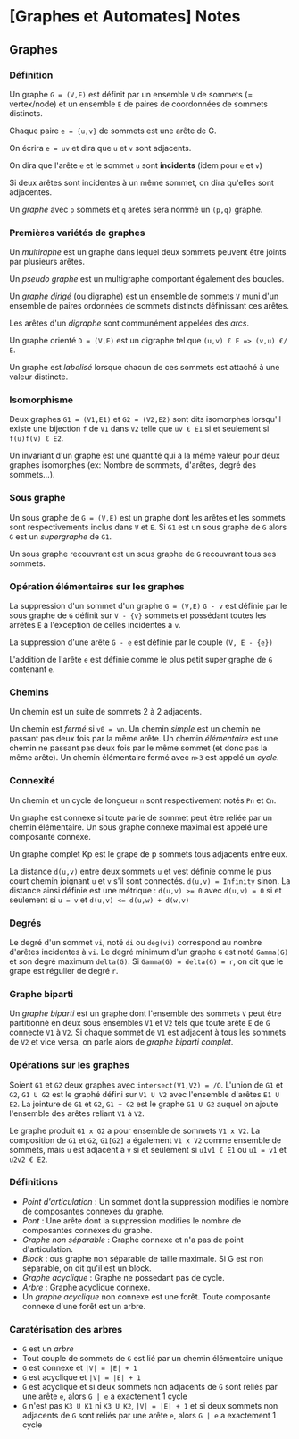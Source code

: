 # [Graphes et Automates] Notes
## Graphes
### Définition
Un graphe `G = (V,E)` est définit par un ensemble `V` de sommets (= vertex/node) et un ensemble `E` de paires de coordonnées de sommets distincts.

Chaque paire `e = {u,v}` de sommets est une arête de G.

On écrira `e = uv` et dira que `u` et `v` sont adjacents.

On dira que l'arête `e` et le sommet `u` sont **incidents** (idem pour `e` et `v`)

Si deux arêtes sont incidentes à un même sommet, on dira qu'elles sont adjacentes.

Un _graphe_ avec `p` sommets et `q` arêtes sera nommé un `(p,q)` graphe.

### Premières variétés de graphes
Un _multiraphe_ est un graphe dans lequel deux sommets peuvent être joints par plusieurs arêtes.

Un _pseudo graphe_ est un multigraphe comportant également des boucles.

Un _graphe dirigé_ (ou digraphe) est un ensemble de sommets `V` muni d'un ensemble de paires ordonnées de sommets distincts définissant ces arêtes.

Les arêtes d'un _digraphe_ sont communément appelées des _arcs_.

Un graphe orienté `D = (V,E)` est un digraphe tel que `(u,v) € E => (v,u) €/ E`.

Un graphe est _labelisé_ lorsque chacun de ces sommets est attaché à une valeur distincte.

### Isomorphisme
Deux graphes `G1 = (V1,E1)` et `G2 = (V2,E2)` sont dits isomorphes lorsqu'il existe une bijection `f` de `V1` dans `V2` telle que `uv € E1` si et seulement si `f(u)f(v) € E2`.

Un invariant d'un graphe est une quantité qui a la même valeur pour deux graphes isomorphes (ex: Nombre de sommets, d'arêtes, degré des sommets...).

### Sous graphe
Un sous graphe de `G = (V,E)` est un graphe dont les arêtes et les sommets sont respectivements inclus dans `V` et `E`. Si `G1` est un sous graphe de `G` alors `G` est un _supergraphe_ de `G1`.

Un sous graphe recouvrant est un sous graphe de `G` recouvrant tous ses sommets.

### Opération élémentaires sur les graphes
La suppression d'un sommet d'un graphe `G = (V,E)` `G - v` est définie par le sous graphe de `G` définit sur `V - {v}` sommets et possédant toutes les arrêtes `E` à l'exception de celles incidentes à `v`.

La suppression d'une arête `G - e` est définie par le couple `(V, E - {e})`

L'addition de l'arête `e` est définie comme le plus petit super graphe de `G` contenant `e`.

### Chemins
Un chemin est un suite de sommets 2 à 2 adjacents.

Un chemin est _fermé_ si `v0 = vn`. Un chemin _simple_ est un chemin ne passant pas deux fois par la même arête. Un chemin _élémentaire_ est une chemin ne passant pas deux fois par le même sommet (et donc pas la même arête). Un chemin élémentaire fermé avec `n>3` est appelé un _cycle_.

### Connexité
Un chemin et un cycle de longueur `n` sont respectivement notés `Pn` et `Cn`.

Un graphe est connexe si toute parie de sommet peut être reliée par un chemin élémentaire. Un sous graphe connexe maximal est appelé une composante connexe.

Un graphe complet Kp est le grape de p sommets tous adjacents entre eux.

La distance `d(u,v)` entre deux sommets `u` et `v`est définie comme le plus court chemin joignant `u` et `v` s'il sont connectés. `d(u,v) = Infinity` sinon. La distance ainsi définie est une métrique : `d(u,v) >= 0` avec `d(u,v) = 0` si et seulement si `u = v` et `d(u,v) <= d(u,w) + d(w,v)`

### Degrés
Le degré d'un sommet `vi`, noté `di` ou `deg(vi)` correspond au nombre d'arêtes incidentes à `vi`. Le degré minimum d'un graphe `G` est noté `Gamma(G)` et son degré maximum `delta(G)`. Si `Gamma(G) = delta(G) = r`, on dit que le grape est régulier de degré `r`.

### Graphe biparti
Un _graphe biparti_ est un graphe dont l'ensemble des sommets `V` peut être partitionné en deux sous ensembles `V1` et `V2` tels que toute arête `E` de `G` connecte `V1` à `V2`. Si chaque sommet de `V1` est adjacent à tous les sommets de `V2` et vice versa, on parle alors de _graphe biparti complet_.

### Opérations sur les graphes
Soient `G1` et `G2` deux graphes avec `intersect(V1,V2) = /O`. L'union de `G1` et `G2`, `G1 U G2` est le graphé défini sur `V1 U V2` avec l'ensemble d'arêtes `E1 U E2`. La jointure de `G1` et `G2`, `G1 + G2` est le graphe `G1 U G2` auquel on ajoute l'ensemble des arêtes reliant `V1` à `V2`.

Le graphe produit `G1 x G2` a pour ensemble de sommets `V1 x V2`. La composition de `G1` et `G2`, `G1[G2]` a également `V1 x V2` comme ensemble de sommets, mais `u` est adjacent à `v` si et seulement si `u1v1 € E1` ou `u1 = v1` et `u2v2 € E2`.

### Définitions
- _Point d'articulation_ : Un sommet dont la suppression modifies le nombre de composantes connexes du graphe.
- _Pont_ : Une arête dont la suppression modifies le nombre de composantes connexes du graphe.
- _Graphe non séparable_ : Graphe connexe et n'a pas de point d'articulation.
- _Block_ : ous graphe non séparable de taille maximale. Si G est non séparable, on dit qu'il est un block.
- _Graphe acyclique_ : Graphe ne possedant pas de cycle.
- _Arbre_ : Graphe acyclique connexe.
- Un _graphe acyclique_ non connexe est une forêt. Toute composante connexe d'une forêt est un arbre.

### Caratérisation des arbres
- `G` est un _arbre_
- Tout couple de sommets de `G` est lié par un chemin élémentaire unique
- `G` est connexe et `|V| = |E| + 1`
- `G` est acyclique et `|V| = |E| + 1`
- `G` est acyclique et si deux sommets non adjacents de `G` sont reliés par une arête `e`, alors `G | e` a exactement 1 cycle
- `G` n'est pas `K3 U K1` ni `K3 U K2`, `|V| = |E| + 1` et si deux sommets non adjacents de `G` sont reliés par une arête `e`, alors `G | e` a exactement 1 cycle
